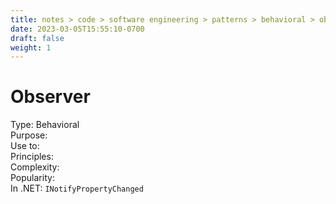 ```yaml
---
title: notes > code > software engineering > patterns > behavioral > observer
date: 2023-03-05T15:55:10-0700
draft: false
weight: 1
---
```

# Observer
Type: Behavioral  
Purpose:  
Use to:  
Principles:  
Complexity:  
Popularity:  
In .NET: `INotifyPropertyChanged`  
